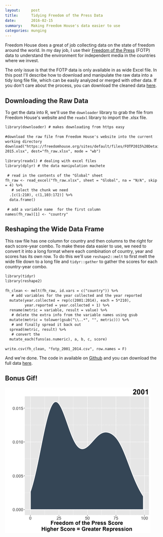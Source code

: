 ```yaml
---
layout:     post
title:      Tidying Freedom of the Press Data
date:       2016-02-15
summary:    Making Freedom House's data easier to use
categories: munging
---
```


Freedom House does a great of job collecting data on the state of
freedom around the world. In my day job, I use their
<a href="https://freedomhouse.org/report/freedom-press/freedom-press-2015" target="_blank">Freedom
of the Press</a> (FOTP) data to understand the environment for
independent media in the countries where we invest.

The only issue is that the FOTP data is only available in as wide Excel
file. In this post I'll describe how to download and manipulate the raw
data into a tidy long file file, which can be easily analyzed or merged
with other data. If you don't care about the process, you can download
the cleaned data
[here](https://github.com/etachov/tidying-freedom-of-the-press/blob/master/fotp_2001_2014.csv).

Downloading the Raw Data
-------------------------

To get the data into R, we'll use the <code>downloader</code> library to grab the
file from Freedom House's website and the <code>readxl</code> library to import
the .xlsx file.

    library(downloader) # makes downloading from https easy

    #download the raw file from Freedom House's website into the current working directory
    download("https://freedomhouse.org/sites/default/files/FOTP2015%20Detailed%20Data%20and%20Subscores%201980-2015.xlsx", dest="fh_raw.xlsx", mode = "wb") 

    library(readxl) # dealing with excel files
    library(dplyr) # the data manipulation machete

     # read in the contents of the "Global" sheet
    fh_raw <- read_excel("fh_raw.xlsx", sheet = "Global", na = "N/A", skip = 4) %>%
       # select the chunk we need 
      .[c(1:210), c(1,103:172)] %>%
      data.frame() 

     # add a variable name  for the first column
    names(fh_raw)[1] <- "country"

Reshaping the Wide Data Frame
------------------------------

This raw file has one column for country and then columns to the right for each score-year combo. To make these data easier to use, we need to convert it into a long
format where each combination of country, year and scores has its own
row. To do this we'll use <code>reshape2::melt</code> to first melt the wide file
down to a long file and <code>tidyr::gather</code> to gather the scores for each
country-year combo.


    library(tidyr) 
    library(reshape2) 

    fh_clean <- melt(fh_raw, id.vars = c("country")) %>% 
       # add variables for the year collected and the year reported
      mutate(year.collected = rep(c(2001:2014), each = 5*210),
             year.reported = year.collected + 1) %>%
      rename(metric = variable, result = value) %>% 
       # delete the extra info from the variable names using gsub 
      mutate(metric = tolower(gsub("\\..*", "", metric))) %>%
       # and finally spread it back out
      spread(metric, result) %>%
       # convert the 
      mutate_each(funs(as.numeric), a, b, c, score)

    write.csv(fh_clean, "fotp_2001_2014.csv", row.names = F)


And we're done. The code in available on [Github](https://github.com/etachov/tidying-freedom-of-the-press/) and you can download the full data
[here](https://github.com/etachov/tidying-freedom-of-the-press/blob/master/fotp_2001_2014.csv).

Bonus Gif!
----------

![](/images/fotp_2001_2014.gif)

